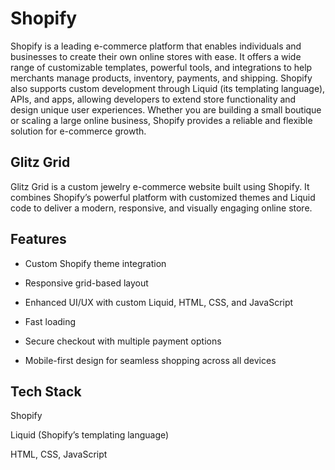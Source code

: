 <h1>Shopify</h1>

Shopify is a leading e-commerce platform that enables individuals and businesses to create their own online stores with ease. It offers a wide range of customizable templates, powerful tools, and integrations to help merchants manage products, inventory, payments, and shipping. Shopify also supports custom development through Liquid (its templating language), APIs, and apps, allowing developers to extend store functionality and design unique user experiences. 
Whether you are building a small boutique or scaling a large online business, Shopify provides a reliable and flexible solution for e-commerce growth.

<h2>Glitz Grid</h2>

Glitz Grid is a custom jewelry e-commerce website built using Shopify.
It combines Shopify’s powerful platform with customized themes and Liquid code to deliver a modern, responsive, and visually engaging online store.

<h2>Features</h2>

- Custom Shopify theme integration

- Responsive grid-based layout

- Enhanced UI/UX with custom Liquid, HTML, CSS, and JavaScript

- Fast loading
  
- Secure checkout with multiple payment options

- Mobile-first design for seamless shopping across all devices

<h2>Tech Stack</h2>

Shopify

Liquid (Shopify’s templating language)

HTML, CSS, JavaScript
